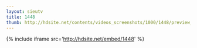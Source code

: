 ```yaml
---
layout: sieutv
title: 1448
thumb: http://hdsite.net/contents/videos_screenshots/1000/1448/preview_360p.mp4.jpg
---
```

{% include iframe src='http://hdsite.net/embed/1448' %}
 
